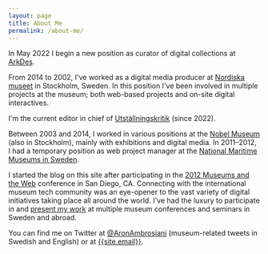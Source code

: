 ```yaml
---
layout: page
title: About Me
permalink: /about-me/
---
```


In May 2022 I begin a new position as curator of digital collections at [ArkDes](https://arkdes.se/en/).

From 2014 to 2002, I've worked as a digital media producer at [Nordiska museet](http://www.nordiskamuseet.se/en) in Stockholm, Sweden. In this position I've been involved in multiple projects at the museum; both web-based projects and on-site digital interactives.

I'm the current editor in chief of [Utställningskritik](https://utstallningskritik.se) (since 2022).

Between 2003 and 2014, I worked in various positions at the [Nobel Museum](http://www.nobelmuseum.se/en) (also in Stockholm), mainly with exhibitions and digital media. In 2011–2012, I had a temporary position as web project manager at the [National Maritime Museums in Sweden](http://www.maritima.se/en/).

I started the blog on this site after participating in the [2012 Museums and the Web](http://www.museumsandtheweb.com/mw2012.html) conference in San Diego, CA. Connecting with the international museum tech community was an eye-opener to the vast variety of digital initiatives taking place all around the world. I've had the luxury to participate in and [present my work](/presentations) at multiple museum conferences and seminars in Sweden and abroad.

You can find me on Twitter at [@AronAmbrosiani](https://twitter.com/AronAmbrosiani) (museum-related tweets in Swedish and English) or at [{{site.email}}](mailto:{{site.email}}).
